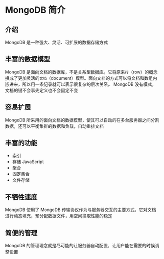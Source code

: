 # MongoDB 简介
## 介绍
MongoDB 是一种强大、灵活、可扩展的数据存储方式
## 丰富的数据模型
MongoDB 是面向文档的数据库，不是关系型数据库。它将原来`行`（row）的概念换成了更加灵活的`文档`（document）模型。面向文档的方式可以将文档和数组内嵌进来，所以用一条记录就可以表示很复杂的层次关系。 MongoDB 没有模式，文档的键不会事先定义也不会固定不变
## 容易扩展
MongoDB 所采用的面向文档的数据模型，使其可以自动的在多台服务器之间分割数据，还可以平衡集群的数据和负载，自动重排文档
## 丰富的功能
* 索引
* 存储 JavaScript
* 聚合
* 固定集合
* 文件存储

## 不牺牲速度
MongoDB 使用了 MongoDB 传输协议作为与服务器交互的主要方式，它对文档进行动态填充，预分配数据文件，用空间换取性能的稳定

## 简便的管理
MongoDB 的管理理念就是尽可能的让服务器自动配置，让用户能在需要的时候调整设置